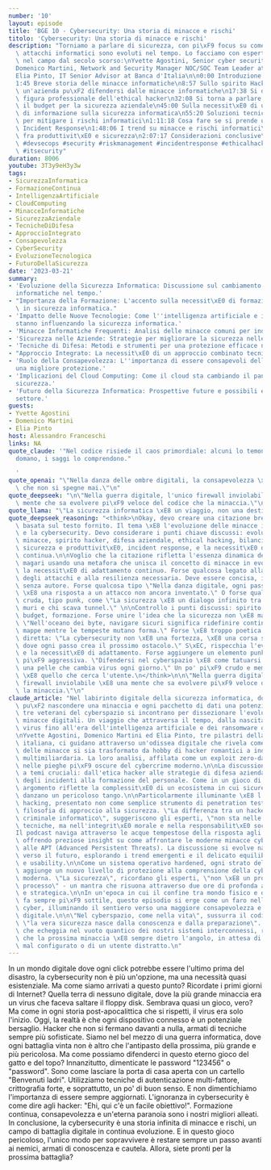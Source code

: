 ```yaml
---
number: '10'
layout: episode
title: 'BGE 10 - Cybersecurity: Una storia di minacce e rischi'
titolo: 'Cybersecurity: Una storia di minacce e rischi'
description: "Torniamo a parlare di sicurezza, con pi\xF9 focus su come minacce e\
  \ attacchi informatici sono evoluti nel tempo. Lo facciamo con esperti che operano\
  \ nel campo dal secolo scorso:\nYvette Agostini, Senior cyber security consultant\n\
  Domenico Martini, Network and Security Manager NOC/SOC Team Leader at Critical Service\n\
  Elia Pinto, IT Senior Advisor at Banca d'Italia\n\n0:00 Introduzione e presentazioni\n\
  1:45 Breve storia delle minacce informatiche\n8:57 Sullo spirito Hacker\n16:22 Come\
  \ un'azienda pu\xF2 difendersi dalle minacce informatiche\n17:38 Si devia sulla\
  \ figura professionale dell'ethical hacker\n32:08 Si torna a parlare di come usare\
  \ il budget per la sicurezza aziendale\n45:00 Sulla necessit\xE0 di una campagna\
  \ di informazione sulla sicurezza informatica\n55:20 Soluzioni tecniche e organizzative\
  \ per mitigare i rischi informatici\n1:11:18 Cosa fare se si prende un cryptolocker:\
  \ Incident Response\n1:48:06 I trend su minacce e rischi informatici\n1:56:18 Bilanciamento\
  \ fra produttivit\xE0 e sicurezza\n2:07:17 Considerazioni conclusive\n\n#cybersecurity\
  \ #devsecops #security #riskmanagement #incidentresponse #ethicalhacking #hacking\
  \ #itsecurity"
duration: 8006
youtube: 3T3y9eH3y3w
tags:
- SicurezzaInformatica
- FormazioneContinua
- IntelligenzaArtificiale
- CloudComputing
- MinacceInformatiche
- SicurezzaAziendale
- TecnicheDiDifesa
- ApproccioIntegrato
- Consapevolezza
- CyberSecurity
- EvoluzioneTecnologica
- FuturoDellaSicurezza
date: '2023-03-21'
summary:
- 'Evoluzione della Sicurezza Informatica: Discussione sul cambiamento delle minacce
  informatiche nel tempo.'
- "Importanza della Formazione: L'accento sulla necessit\xE0 di formazione continua\
  \ in sicurezza informatica."
- 'Impatto delle Nuove Tecnologie: Come l''intelligenza artificiale e il cloud computing
  stanno influenzando la sicurezza informatica.'
- 'Minacce Informatiche Frequenti: Analisi delle minacce comuni per individui e aziende.'
- 'Sicurezza nelle Aziende: Strategie per migliorare la sicurezza nelle organizzazioni.'
- 'Tecniche di Difesa: Metodi e strumenti per una protezione efficace nel cyberspazio.'
- "Approccio Integrato: La necessit\xE0 di un approccio combinato tecnico e organizzativo."
- 'Ruolo della Consapevolezza: L''importanza di essere consapevoli delle minacce per
  una migliore protezione.'
- 'Implicazioni del Cloud Computing: Come il cloud sta cambiando il panorama della
  sicurezza.'
- 'Futuro della Sicurezza Informatica: Prospettive future e possibili evoluzioni nel
  settore.'
guests:
- Yvette Agostini
- Domenico Martini
- Elia Pinto
host: Alessandro Franceschi
links: NA
quote_claude: '"Nel codice risiede il caos primordiale: alcuni lo temono, altri lo
  domano, i saggi lo comprendono."

  '
quote_openai: "\"Nella danza delle ombre digitali, la consapevolezza \xE8 la luce\
  \ che non si spegne mai.\"\n"
quote_deepseek: "\n\"Nella guerra digitale, l'unico firewall inviolabile \xE8 una\
  \ mente che sa evolvere pi\xF9 veloce del codice che la minaccia.\"\n"
quote_llama: "\"La sicurezza informatica \xE8 un viaggio, non una destinazione.\""
quote_deepseek_reasoning: "<think>\nOkay, devo creare una citazione breve e memorabile\
  \ basata sul testo fornito. Il tema \xE8 l'evoluzione delle minacce informatiche\
  \ e la cybersecurity. Devo considerare i punti chiave discussi: evoluzione delle\
  \ minacce, spirito hacker, difesa aziendale, ethical hacking, bilanciamento tra\
  \ sicurezza e produttivit\xE0, incident response, e la necessit\xE0 di formazione\
  \ continua.\n\nVoglio che la citazione rifletta l'essenza dinamica della cybersecurity,\
  \ magari usando una metafora che unisca il concetto di minacce in evoluzione con\
  \ la necessit\xE0 di adattamento continuo. Forse qualcosa legato alla natura fluida\
  \ degli attacchi e alla resilienza necessaria. Deve essere concisa, impattante,\
  \ senza autore. Forse qualcosa tipo \"Nella danza digitale, ogni passo di difesa\
  \ \xE8 una risposta a un attacco non ancora inventato.\" O forse qualcosa pi\xF9\
  \ cruda, tipo punk, come \"La sicurezza \xE8 un dialogo infinito tra chi costruisce\
  \ muri e chi scava tunnel.\" \n\nControllo i punti discussi: spirito hacker, adattamento,\
  \ budget, formazione. Forse unire l'idea che la sicurezza non \xE8 mai statica.\
  \ \"Nell'oceano dei byte, navigare sicuri significa ridefinire continuamente le\
  \ mappe mentre le tempeste mutano forma.\" Forse \xE8 troppo poetica. Magari pi\xF9\
  \ diretta: \"La cybersecurity non \xE8 una fortezza, \xE8 una corsa senza traguardo\
  \ dove ogni passo crea il prossimo ostacolo.\" S\xEC, rispecchia l'evoluzione continua\
  \ e la necessit\xE0 di adattamento. Forse aggiungere un elemento punk con una metafora\
  \ pi\xF9 aggressiva. \"Difendersi nel cyberspazio \xE8 come tatuarsi anticorpi su\
  \ una pelle che cambia virus ogni giorno.\" Un po' pi\xF9 crudo e memorabile. Forse\
  \ \xE8 quello che cerca l'utente.\n</think>\n\n\"Nella guerra digitale, l'unico\
  \ firewall inviolabile \xE8 una mente che sa evolvere pi\xF9 veloce del codice che\
  \ la minaccia.\"\n"
claude_article: "Nel labirinto digitale della sicurezza informatica, dove ogni bit\
  \ pu\xF2 nascondere una minaccia e ogni pacchetto di dati una potenziale apocalisse,\
  \ tre veterani del cyberspazio si incontrano per dissezionare l'evoluzione delle\
  \ minacce digitali. Un viaggio che attraversa il tempo, dalla nascita dei primi\
  \ virus fino all'era dell'intelligenza artificiale e dei ransomware quantistici.\n\
  \nYvette Agostini, Domenico Martini ed Elia Pinto, tre pilastri della cybersecurity\
  \ italiana, ci guidano attraverso un'odissea digitale che rivela come il landscape\
  \ delle minacce si sia trasformato da hobby di hacker romantici a industria criminale\
  \ multimiliardaria. La loro analisi, affilata come un exploit zero-day, penetra\
  \ nelle pieghe pi\xF9 oscure del cybercrime moderno.\n\nLa discussione orbita attorno\
  \ a temi cruciali: dall'etica hacker alle strategie di difesa aziendale, dalla gestione\
  \ degli incidenti alla formazione del personale. Come in un gioco di specchi, ogni\
  \ argomento riflette la complessit\xE0 di un ecosistema in cui sicurezza e produttivit\xE0\
  \ danzano un pericoloso tango.\n\nParticolarmente illuminante \xE8 l'analisi dell'ethical\
  \ hacking, presentato non come semplice strumento di penetration testing, ma come\
  \ filosofia di approccio alla sicurezza. \"La differenza tra un hacker etico e un\
  \ criminale informatico\", suggeriscono gli esperti, \"non sta nelle capacit\xE0\
  \ tecniche, ma nell'integrit\xE0 morale e nella responsabilit\xE0 sociale\".\n\n\
  Il podcast naviga attraverso le acque tempestose della risposta agli incidenti,\
  \ offrendo preziose insight su come affrontare le moderne minacce cyber, dai cryptolocker\
  \ alle APT (Advanced Persistent Threats). La discussione si evolve naturalmente\
  \ verso il futuro, esplorando i trend emergenti e il delicato equilibrio tra security\
  \ e usability.\n\nCome un sistema operativo hardened, ogni strato della conversazione\
  \ aggiunge un nuovo livello di protezione alla comprensione della cybersecurity\
  \ moderna. \"La sicurezza\", ricordano gli esperti, \"non \xE8 un prodotto, ma un\
  \ processo\" - un mantra che risuona attraverso due ore di profonda analisi tecnica\
  \ e strategica.\n\nIn un'epoca in cui il confine tra mondo fisico e digitale si\
  \ fa sempre pi\xF9 sottile, questo episodio si erge come un faro nella nebbia dell'incertezza\
  \ cyber, illuminando il sentiero verso una maggiore consapevolezza e resilienza\
  \ digitale.\n\n\"Nel cyberspazio, come nella vita\", sussurra il codice tra le righe,\
  \ \"la vera sicurezza nasce dalla conoscenza e dalla preparazione\". Un messaggio\
  \ che echeggia nel vuoto quantico dei nostri sistemi interconnessi, ricordandoci\
  \ che la prossima minaccia \xE8 sempre dietro l'angolo, in attesa di un firewall\
  \ mal configurato o di un utente distratto.\n"
---
```

In un mondo digitale dove ogni click potrebbe essere l'ultimo prima del disastro, la cybersecurity non è più un'opzione, ma una necessità quasi esistenziale. Ma come siamo arrivati a questo punto?
Ricordate i primi giorni di Internet? Quella terra di nessuno digitale, dove la più grande minaccia era un virus che faceva saltare il floppy disk. Sembrava quasi un gioco, vero? Ma come in ogni storia post-apocalittica che si rispetti, il virus era solo l'inizio.
Oggi, la realtà è che ogni dispositivo connesso è un potenziale bersaglio. Hacker che non si fermano davanti a nulla, armati di tecniche sempre più sofisticate. Siamo nel bel mezzo di una guerra informatica, dove ogni battaglia vinta non è altro che l'antipasto della prossima, più grande e più pericolosa.
Ma come possiamo difenderci in questo eterno gioco del gatto e del topo? Innanzitutto, dimenticate le password "123456" o "password". Sono come lasciare la porta di casa aperta con un cartello "Benvenuti ladri". Utilizziamo tecniche di autenticazione multi-fattore, crittografia forte, e soprattutto, un po' di buon senso.
E non dimentichiamo l'importanza di essere sempre aggiornati. L'ignoranza in cybersecurity è come dire agli hacker: "Ehi, qui c'è un facile obiettivo!". Formazione continua, consapevolezza e un'eterna paranoia sono i nostri migliori alleati.
In conclusione, la cybersecurity è una storia infinita di minacce e rischi, un campo di battaglia digitale in continua evoluzione. E in questo gioco pericoloso, l'unico modo per sopravvivere è restare sempre un passo avanti ai nemici, armati di conoscenza e cautela. Allora, siete pronti per la prossima battaglia?